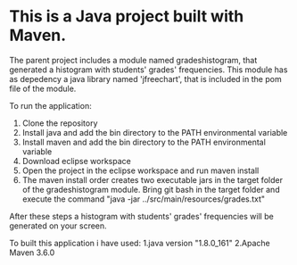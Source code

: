 # This is a Java project built with Maven. 
The parent project includes a module named gradeshistogram, that generated a histogram with students' grades' frequencies. This module has as depedency a java library named 'jfreechart', that is included in the pom file of the module.

To run the application:
1. Clone the repository
2. Install java and add the bin directory to the PATH environmental variable
3. Install maven and add the bin directory to the PATH environmental variable
4. Download eclipse workspace
5. Open the project in the eclipse workspace and run maven install
6. The maven install order creates two executable jars in the target folder of the gradeshistogram module. Bring git bash in the target folder and execute the command
"java -jar <jar-with-depedencies> ../src/main/resources/grades.txt"

After these steps a histogram with students' grades' frequencies will be generated on your screen.

To built this application i have used:
1.java version "1.8.0_161"
2.Apache Maven 3.6.0



